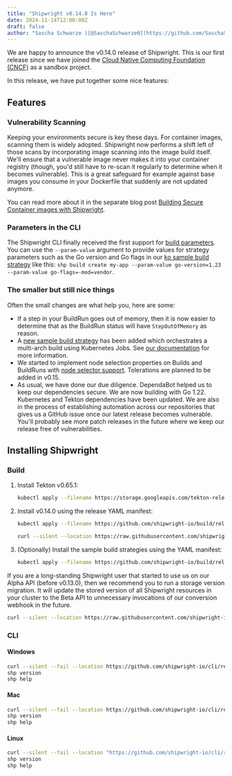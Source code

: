 ```yaml
---
title: "Shipwright v0.14.0 Is Here"
date: 2024-11-14T12:00:00Z
draft: false
author: "Sascha Schwarze ([@SaschaSchwarze0](https://github.com/SaschaSchwarze0))"
---
```


We are happy to announce the v0.14.0 release of Shipwright. This is our first release since we have joined the [Cloud Native Computing Foundation (CNCF)](https://www.cncf.io/projects/shipwright/) as a sandbox project.

In this release, we have put together some nice features:

## Features

### Vulnerability Scanning

Keeping your environments secure is key these days. For container images, scanning them is widely adopted. Shipwright now performs a shift left of those scans by incorporating image scanning into the image build itself. We'll ensure that a vulnerable image never makes it into your container registry (though, you'd still have to re-scan it regularly to determine when it becomes vulnerable). This is a great safeguard for example against base images you consume in your Dockerfile that suddenly are not updated anymore.

You can read more about it in the separate blog post [Building Secure Container images with Shipwright](2024-07-15-vulnerability-scanning.md).

### Parameters in the CLI

The Shipwright CLI finally received the first support for [build parameters](../../docs/build/build.md#defining-paramvalues). You can use the `--param-value` argument to provide values for strategy parameters such as the Go version and Go flags in our [ko sample build strategy](https://github.com/shipwright-io/build/blob/v0.14.0/samples/v1beta1/buildstrategy/ko/buildstrategy_ko_cr.yaml#L8-L13) like this: `shp build create my-app --param-value go-version=1.23 --param-value go-flags=-mod=vendor`.

### The smaller but still nice things

Often the small changes are what help you, here are some:

* If a step in your BuildRun goes out of memory, then it is now easier to determine that as the BuildRun status will have `StepOutOfMemory` as reason.
* A [new sample build strategy](https://github.com/shipwright-io/build/blob/v0.14.0/samples/v1beta1/buildstrategy/multiarch-native-buildah/buildstrategy_multiarch_native_buildah_cr.yaml) has been added which orchestrates a multi-arch build using Kubernetes Jobs. See [our documentation](https://github.com/shipwright-io/build/blob/v0.14.0/docs/buildstrategies.md#multi-arch-native-buildah) for more information.
* We started to implement node selection properties on Builds and BuildRuns with [node selector support](https://kubernetes.io/docs/concepts/scheduling-eviction/assign-pod-node/#nodeselector). Tolerations are planned to be added in v0.15.
* As usual, we have done our due diligence. DependaBot helped us to keep our dependencies secure. We are now building with Go 1.22. Kubernetes and Tekton dependencies have been updated. We are also in the process of establishing automation across our repositories that gives us a GitHub issue once our latest release becomes vulnerable. You'll probably see more patch releases in the future where we keep our release free of vulnerabilities.

## Installing Shipwright

### Build

1. Install Tekton v0.65.1:

   ```bash
   kubectl apply --filename https://storage.googleapis.com/tekton-releases/pipeline/previous/v0.65.1/release.yaml
   ```

2. Install v0.14.0 using the release YAML manifest:

   ```bash
   kubectl apply --filename https://github.com/shipwright-io/build/releases/download/v0.14.0/release.yaml --server-side

   curl --silent --location https://raw.githubusercontent.com/shipwright-io/build/v0.14.0/hack/setup-webhook-cert.sh | bash
   ```

3. (Optionally) Install the sample build strategies using the YAML manifest:

   ```bash
   kubectl apply --filename https://github.com/shipwright-io/build/releases/download/v0.14.0/sample-strategies.yaml --server-side
   ```

If you are a long-standing Shipwright user that started to use us on our Alpha API (before v0.13.0), then we recommend you to run a storage version migration. It will update the stored version of all Shipwright resources in your cluster to the Beta API to unnecessary invocations of our conversion webhook in the future.

   ```bash
   curl --silent --location https://raw.githubusercontent.com/shipwright-io/build/v0.14.0/hack/storage-version-migration.sh | bash
   ```

### CLI

#### Windows

```sh
curl --silent --fail --location https://github.com/shipwright-io/cli/releases/download/v0.14.0/cli_0.14.0_windows_x86_64.tar.gz | tar xzf - shp.exe
shp version
shp help
```

#### Mac

```sh
curl --silent --fail --location https://github.com/shipwright-io/cli/releases/download/v0.14.0/cli_0.14.0_macOS_$(uname -m).tar.gz | tar -xzf - -C /usr/local/bin shp
shp version
shp help
```

#### Linux

```sh
curl --silent --fail --location "https://github.com/shipwright-io/cli/releases/download/v0.14.0/cli_0.14.0_linux_$(uname -m | sed 's/aarch64/arm64/').tar.gz" | sudo tar -xzf - -C /usr/bin shp
shp version
shp help
```
